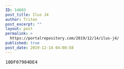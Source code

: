 ```yaml
---
ID: 14603
post_title: Ilus J4
author: Triton
post_excerpt: ""
layout: post
permalink: >
  https://portalrepository.com/2019/12/14/ilus-j4/
published: true
post_date: 2019-12-14 04:08:58
---
```

<pre>10DF07984DE4</pre>